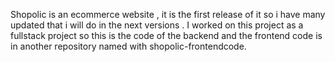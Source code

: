 Shopolic is an ecommerce website , it is the first release of it so i have many updated that i will do in the next versions . I worked on this project as a fullstack project so this is the code of the backend and the frontend code is in another repository named with shopolic-frontendcode.

